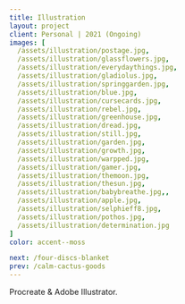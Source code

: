 ```yaml
---
title: Illustration
layout: project
client: Personal | 2021 (Ongoing)
images: [
  /assets/illustration/postage.jpg,
  /assets/illustration/glassflowers.jpg,
  /assets/illustration/everydaythings.jpg,
  /assets/illustration/gladiolus.jpg,
  /assets/illustration/springgarden.jpg,
  /assets/illustration/blue.jpg,
  /assets/illustration/cursecards.jpg,
  /assets/illustration/rebel.jpg,
  /assets/illustration/greenhouse.jpg,
  /assets/illustration/dread.jpg,
  /assets/illustration/still.jpg,
  /assets/illustration/garden.jpg,
  /assets/illustration/growth.jpg,
  /assets/illustration/warpped.jpg,
  /assets/illustration/gamer.jpg,
  /assets/illustration/themoon.jpg,
  /assets/illustration/thesun.jpg,
  /assets/illustration/babybreathe.jpg,,
  /assets/illustration/apple.jpg,
  /assets/illustration/selphieff8.jpg,
  /assets/illustration/pothos.jpg,
  /assets/illustration/determination.jpg
]
color: accent--moss

next: /four-discs-blanket
prev: /calm-cactus-goods
---
```


Procreate & Adobe Illustrator.
